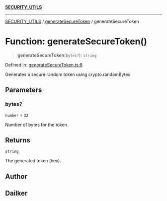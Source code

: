 [**SECURITY_UTILS**](../../README.md)

***

[SECURITY_UTILS](../../README.md) / [generateSecureToken](../README.md) / generateSecureToken

# Function: generateSecureToken()

> **generateSecureToken**(`bytes?`): `string`

Defined in: [generateSecureToken.ts:8](https://github.com/dailker/everyutil-js/blob/7799f3f003cb23f425be3f1c83c38483e2648188/src/security/generateSecureToken.ts#L8)

Generates a secure random token using crypto.randomBytes.

## Parameters

### bytes?

`number` = `32`

Number of bytes for the token.

## Returns

`string`

The generated token (hex).

## Author

## Dailker
